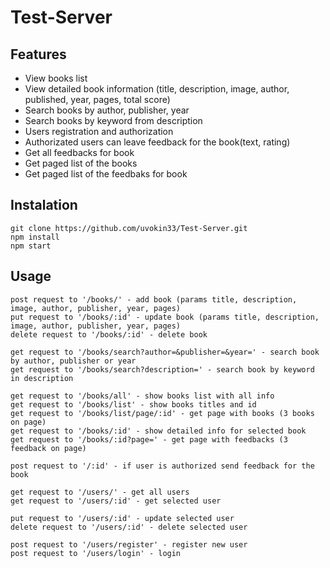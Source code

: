 # Test-Server

## Features ##

* View books list
* View detailed book information (title, description, image, author, published, year, pages, total score)
* Search books by author, publisher, year
* Search books by keyword from description
* Users registration and authorization 
* Authorizated users can leave feedback for the book(text, rating)
* Get all feedbacks for book 
* Get paged list of the books
* Get paged list of the feedbaks for book

## Instalation ##

```
git clone https://github.com/uvokin33/Test-Server.git 
npm install
npm start
```

## Usage ##

```
post request to '/books/' - add book (params title, description, image, author, publisher, year, pages)  
put request to '/books/:id' - update book (params title, description, image, author, publisher, year, pages)  
delete request to '/books/:id' - delete book  
```

```
get request to '/books/search?author=&publisher=&year=' - search book by author, publisher or year  
get request to '/books/search?description=' - search book by keyword in description  
```

```
get request to '/books/all' - show books list with all info  
get request to '/books/list' - show books titles and id  
get request to '/books/list/page/:id' - get page with books (3 books on page)
get request to '/books/:id' - show detailed info for selected book  
get request to '/books/:id?page=' - get page with feedbacks (3 feedback on page)

post request to '/:id' - if user is authorized send feedback for the book
```

```
get request to '/users/' - get all users  
get request to '/users/:id' - get selected user  
```
```
put request to '/users/:id' - update selected user 
delete request to '/users/:id' - delete selected user 
```
```
post request to '/users/register' - register new user 
post request to '/users/login' - login
```
